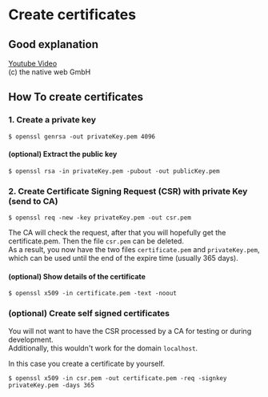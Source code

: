 # Create certificates

## Good explanation
[Youtube Video](https://www.youtube.com/watch?v=5vNFkLrYrIM&list=PL6QrD7_cU23kaZ05MvixcoJ5vctRD1qgC&index=13) \
(c) the native web GmbH

## How To create certificates

### 1. Create a private key
```code
$ openssl genrsa -out privateKey.pem 4096
```
#### (optional) Extract the public key
```code
$ openssl rsa -in privateKey.pem -pubout -out publicKey.pem
```
### 2. Create Certificate Signing Request (CSR) with private Key (send to CA)
```code
$ openssl req -new -key privateKey.pem -out csr.pem
```
The CA will check the request, after that you will hopefully get the certificate.pem.
Then the file `csr.pem` can be deleted. \
As a result, you now have the two files `certificate.pem` and `privateKey.pem`, which can be used until the end of the expire time (usually 365 days).

#### (optional) Show details of the certificate
```code
$ openssl x509 -in certificate.pem -text -noout
```

### (optional) Create self signed certificates

You will not want to have the CSR processed by a CA for testing or during development. \
Additionally, this wouldn't work for the domain `localhost`.

In this case you create a certificate by yourself.
```code
$ openssl x509 -in csr.pem -out certificate.pem -req -signkey privateKey.pem -days 365
```
